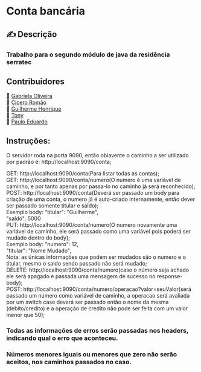 # Conta bancária

## ✍ Descrição
### Trabalho para o segundo módulo de java da residência serratec

## Contribuidores
:woman: <a href="https://github.com/Gabriela-Oliveira">Gabriela Oliveira</a></br>
:boy: <a href="https://github.com/ciceromngr">Cícero Romão </a></br>
:boy: <a href="https://github.com/BrGUILHERMEHenrique">Guilherme Henrique </a></br>
:boy: <a href="https://github.com/TonyMEsteves">Tony</a></br>
:boy: <a href="https://github.com/PauloDudu">Paulo Eduardo</a></br>

## Instruções:
O servidor roda na porta 9090, então obiavente o caminho a ser utilizado por padrão é: http://localhost:9090/conta;

GET: http://localhost:9090/conta(Para listar todas as contas);<br>
GET: http://localhost:9090/conta/numero(O numero é uma variável de caminho, e por tanto apenas por passa-lo no caminho já será reconhecido);<br>
POST: http://localhost:9090/conta(Deverá ser passado um body para criação de uma conta, o numero já é auto-criado internamente, então dever ser passado somente titular e saldo);<br>
Exemplo body: "titular": "Guilherme",<br>
              "saldo": 5000<br>
PUT: http://localhost:9090/conta/numero(O numero novamente uma variável de caminho, ele será passado como uma variável pois poderá ser mudado dentro do body);<br>
Exemplo body: "numero": 12,<br>
              "titular": "Nome Mudado",<br>
              Nota: as únicas informações que podem ser mudados são o numero e o titular, mesmo o saldo sendo passado não será mudado;<br>
DELETE: http://localhost:9090/conta/numero(caso o número seja achado ele será apagado e passada uma mensagem de sucesso no response-body);<br>
POST: http://localhost:9090/conta/numero/operacao?valor=seuValor(será passado um número como variável de caminho, a operacao será avaliada por um switch case deverá ser passado então o nome da mesma (debito/credito) e a operação de credito não pode ser feita com um valor menor que 50);<br>

### Todas as informações de erros serão passadas nos headers, indicando qual o erro que aconteceu.

### Números menores iguais ou menores que zero não serão aceitos, nos caminhos passados no caso.
